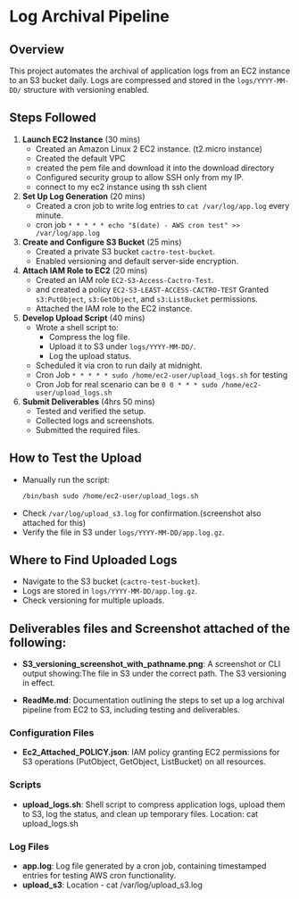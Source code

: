 # Log Archival Pipeline

## Overview

This project automates the archival of application logs from an EC2 instance to an S3 bucket daily. Logs are compressed and stored in the `logs/YYYY-MM-DD/` structure with versioning enabled.

## Steps Followed

1. **Launch EC2 Instance** (30 mins)
   - Created an Amazon Linux 2 EC2 instance. (t2.micro instance)
   - Created the default VPC
   - created the pem file and download it into the download directory
   - Configured security group to allow SSH only from my IP.
   - connect to my ec2 instance using th ssh client
2. **Set Up Log Generation** (20 mins)
   - Created a cron job to write log entries to `cat /var/log/app.log` every minute.
   - cron job `* * * * * echo "$(date) - AWS cron test" >> /var/log/app.log`
3. **Create and Configure S3 Bucket** (25 mins)
   - Created a private S3 bucket `cactro-test-bucket`.
   - Enabled versioning and default server-side encryption.
4. **Attach IAM Role to EC2** (20 mins)
   - Created an IAM role `EC2-S3-Access-Cactro-Test`.
   - and created a policy `EC2-S3-LEAST-ACCESS-CACTRO-TEST` Granted `s3:PutObject`, `s3:GetObject`, and `s3:ListBucket` permissions.
   - Attached the IAM role to the EC2 instance.
5. **Develop Upload Script** (40 mins)
   - Wrote a shell script to:
     - Compress the log file.
     - Upload it to S3 under `logs/YYYY-MM-DD/`.
     - Log the upload status.
   - Scheduled it via cron to run daily at midnight.
   - Cron Job `* * * * * sudo /home/ec2-user/upload_logs.sh` for testing
   - Cron Job for real scenario can be `0 0 * * * sudo /home/ec2-user/upload_logs.sh`
6. **Submit Deliverables** (4hrs 50 mins)
   - Tested and verified the setup.
   - Collected logs and screenshots.
   - Submitted the required files.

## How to Test the Upload

- Manually run the script:
  ```bash
  /bin/bash sudo /home/ec2-user/upload_logs.sh
  ```
- Check `/var/log/upload_s3.log` for confirmation.(screenshot also attached for this)
- Verify the file in S3 under `logs/YYYY-MM-DD/app.log.gz`.

## Where to Find Uploaded Logs

- Navigate to the S3 bucket (`cactro-test-bucket`).
- Logs are stored in `logs/YYYY-MM-DD/app.log.gz`.
- Check versioning for multiple uploads.

## Deliverables files and Screenshot attached of the following:

- **S3_versioning_screenshot_with_pathname.png**: A screenshot or CLI output showing:The file in S3 under the correct path. The S3 versioning in effect.

- **ReadMe.md**: Documentation outlining the steps to set up a log archival pipeline from EC2 to S3, including testing and deliverables.

### Configuration Files

- **Ec2_Attached_POLICY.json**: IAM policy granting EC2 permissions for S3 operations (PutObject, GetObject, ListBucket) on all resources.

### Scripts

- **upload_logs.sh**: Shell script to compress application logs, upload them to S3, log the status, and clean up temporary files. Location: cat upload_logs.sh

### Log Files

- **app.log**: Log file generated by a cron job, containing timestamped entries for testing AWS cron functionality.
- **upload_s3**: Location - cat /var/log/upload_s3.log
